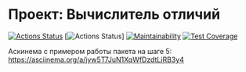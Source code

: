 # Проект: Вычислитель отличий

[![Actions Status](https://github.com/SpaceLudens/java-project-71/actions/workflows/hexlet-check.yml/badge.svg)](https://github.com/SpaceLudens/java-project-71/actions)
[![Actions Status](https://github.com/SpaceLudens/java-project-71/actions/workflows/main.yml/badge.svg)]
[![Maintainability](https://api.codeclimate.com/v1/badges/44471e5730a3454da086/maintainability)](https://codeclimate.com/github/SpaceLudens/java-project-71/maintainability)
[![Test Coverage](https://api.codeclimate.com/v1/badges/44471e5730a3454da086/test_coverage)](https://codeclimate.com/github/SpaceLudens/java-project-71/test_coverage)

Аскинема с примером работы пакета на шаге 5: https://asciinema.org/a/jyw5T7JuN1XqWfDzdtLiRB3y4
